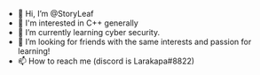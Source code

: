 - 👋 Hi, I’m @StoryLeaf
- 👀 I'm interested in C++ generally 
- 🌱 I’m currently learning cyber security.
- 💞️ I’m looking for friends with the same interests and passion for learning!
- 📫 How to reach me (discord is Larakapa#8822)

<!---
StoryLeaf/StoryLeaf is a ✨ special ✨ repository because its `README.md` (this file) appears on your GitHub profile.
You can click the Preview link to take a look at your changes.
--->
